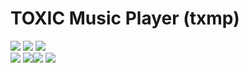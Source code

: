 TOXIC Music Player (txmp)
=========================

[![][license]][license_link] ![][capacity] ![][safety]  
![][latest_version] ![][dev_php_version]![][should_work_php_version] ![][database]

[license]: https://img.shields.io/badge/License-MIT%20License-green.svg?style=flat-square
[capacity]: https://img.shields.io/badge/Capacity-Personal%20Only-red.svg?style=flat-square
[safety]: https://img.shields.io/badge/Server%20Safety-Safe%20to%20Guests-orange.svg?style=flat-square
[license_link]: https://mit-license.org/
[latest_version]: https://img.shields.io/badge/Version-v126d-blue.svg?style=flat-square
[dev_php_version]: https://img.shields.io/badge/PHP-7.2.34-green.svg?style=flat-square
[should_work_php_version]: https://img.shields.io/badge/7.1+-lightblue.svg?style=flat-square
[database]: https://img.shields.io/badge/Database-File-orange.svg?style=flat-square
